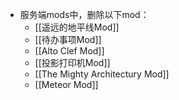 
- 服务端mods中，删除以下mod：
  - [[遥远的地平线Mod]]
  - [[待办事项Mod]]
  - [[Alto Clef Mod]]
  - [[投影打印机Mod]]
  - [[The Mighty Architectury Mod]]
  - [[Meteor Mod]]